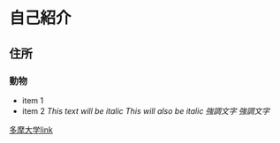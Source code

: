 # 自己紹介
## 住所
### 動物
* item 1
* item 2
*This text will be italic*
_This will also be italic_
*強調文字*
_強調文字_

[多摩大学link](http://www.tama.ac.jp/)
